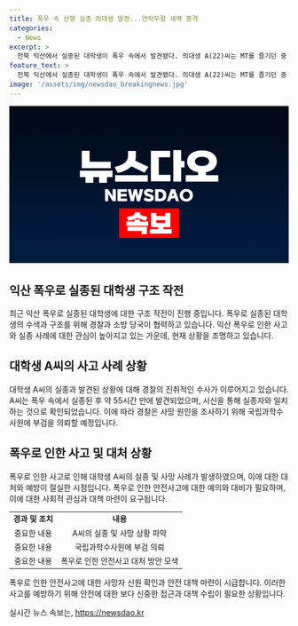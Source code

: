 ```yaml
---
title: 폭우 속 산행 실종 의대생 발견...연락두절 새벽 충격
categories:
  - News
excerpt: >
  전북 익산에서 실종된 대학생이 폭우 속에서 발견됐다. 의대생 A(22)씨는 MT를 즐기던 중 실종됐고, 시신은 익산천에서 발견됐다. 호우로 인해 특별히 위험한 상황이었으며, 동아리 MT 참가자들은 A씨의 실종을 알고 신고했다. 경찰은 시신을 찾아내고 부검 예정이며, 사망 원인을 조사 중이다. A씨의 친구들은 안전 주의를 당부하고 있다.
feature_text: >
  전북 익산에서 실종된 대학생이 폭우 속에서 발견됐다. 의대생 A(22)씨는 MT를 즐기던 중 실종됐고, 시신은 익산천에서 발견됐다. 호우로 인해 특별히 위험한 상황이었으며, 동아리 MT 참가자들은 A씨의 실종을 알고 신고했다. 경찰은 시신을 찾아내고 부검 예정이며, 사망 원인을 조사 중이다. A씨의 친구들은 안전 주의를 당부하고 있다.
image: '/assets/img/newsdao_breakingnews.jpg'
---
```


<p><img src="/assets/img/newsdao_breakingnews.jpg" alt="bookingtag 속보" /></p>

<h2 data-ke-size="size26">익산 폭우로 실종된 대학생 구조 작전</h2>

<p data-ke-size="size16">최근 익산 폭우로 실종된 대학생에 대한 구조 작전이 진행 중입니다. 폭우로 실종된 대학생의 수색과 구조를 위해 경찰과 소방 당국이 협력하고 있습니다. 익산 폭우로 인한 사고와 실종 사례에 대한 관심이 높아지고 있는 가운데, 현재 상황을 조명하고 있습니다.</p>

<h2 data-ke-size="size24">대학생 A씨의 사고 사례 상황</h2>

<p data-ke-size="size16">대학생 A씨의 실종과 발견된 상황에 대해 경찰의 진취적인 수사가 이루어지고 있습니다. A씨는 폭우 속에서 실종된 후 약 55시간 만에 발견되었으며, 시신을 통해 실종자와 일치하는 것으로 확인되었습니다. 이에 따라 경찰은 사망 원인을 조사하기 위해 국립과학수사원에 부검을 의뢰할 예정입니다.</p>

<h2 data-ke-size="size24">폭우로 인한 사고 및 대처 상황</h2>

<p data-ke-size="size16">폭우로 인한 사고로 인해 대학생 A씨의 실종 및 사망 사례가 발생하였으며, 이에 대한 대처와 예방이 절실한 시점입니다. 폭우로 인한 안전사고에 대한 예의와 대비가 필요하며, 이에 대한 사회적 관심과 대책 마련이 요구됩니다.</p>

<table>
  <tbody>
    <tr>
      <td style="text-align: center; height: 17px;">
        <b>경과 및 조치</b>
      </td>
      <td style="text-align: center; height: 17px;">
        <b>내용</b>
      </td>
    </tr>
    <tr>
      <td style="text-align: center; height: 17px;">
        중요한 내용
      </td>
      <td style="text-align: center; height: 17px;">
        A씨의 실종 및 사망 상황 파악
      </td>
    </tr>
    <tr>
      <td style="text-align: center; height: 17px;">
        중요한 내용
      </td>
      <td style="text-align: center; height: 17px;">
        국립과학수사원에 부검 의뢰
      </td>
    </tr>
    <tr>
      <td style="text-align: center; height: 17px;">
        중요한 내용
      </td>
      <td style="text-align: center; height: 17px;">
        폭우로 인한 안전사고 대처 방안 모색
      </td>
    </tr>
  </tbody>
</table>

<p data-ke-size="size16">폭우로 인한 안전사고에 대한 사망자 신원 확인과 안전 대책 마련이 시급합니다. 이러한 사고를 예방하기 위해 안전에 대한 보다 신중한 접근과 대책 수립이 필요한 상황입니다.</p>
실시간 뉴스 속보는, <a href="https://newsdao.kr" rel="dofollow">https://newsdao.kr</a>



